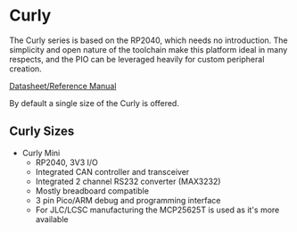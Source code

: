 # Curly
The Curly series is based on the RP2040, which needs no introduction. The simplicity and open nature of the toolchain make this platform ideal in many respects, and the PIO can be leveraged heavily for custom peripheral creation.  
  
[Datasheet/Reference Manual](https://datasheets.raspberrypi.com/rp2040/rp2040-datasheet.pdf)
  
By default a single size of the Curly is offered.
  
## Curly Sizes
- Curly Mini
    - RP2040, 3V3 I/O
    - Integrated CAN controller and transceiver
    - Integrated 2 channel RS232 converter (MAX3232)
    - Mostly breadboard compatible
    - 3 pin Pico/ARM debug and programming interface
    - For JLC/LCSC manufacturing the MCP25625T is used as it's more available